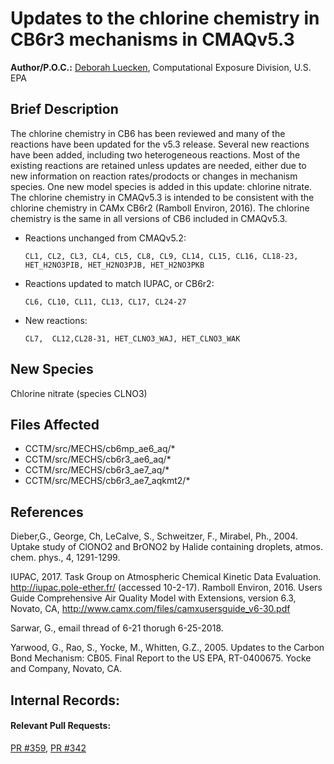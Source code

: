 # Updates to the chlorine chemistry in CB6r3 mechanisms in CMAQv5.3

**Author/P.O.C.:** [Deborah Luecken](mailto:luecken.deborah@epa.gov), Computational Exposure Division, U.S. EPA

## Brief Description

The chlorine chemistry in CB6 has been reviewed and many of the reactions have been updated for the v5.3 release. Several new reactions have been added, including two heterogeneous reactions. Most of the existing reactions are retained unless updates are needed, either due to new information on reaction rates/prodocts or changes in mechanism species.  One new model species is added in this update: chlorine nitrate.  The chlorine chemistry in CMAQv5.3 is intended to be consistent with the chlorine chemistry in CAMx CB6r2 (Ramboll Environ, 2016).  The chlorine chemistry is the same in all versions of CB6 included in CMAQv5.3.

* Reactions unchanged from CMAQv5.2:

      CL1, CL2, CL3, CL4, CL5, CL8, CL9, CL14, CL15, CL16, CL18-23, HET_H2NO3PIB, HET_H2NO3PJB, HET_H2NO3PKB 

* Reactions updated to match IUPAC, or CB6r2:

      CL6, CL10, CL11, CL13, CL17, CL24-27

* New reactions:

      CL7,  CL12,CL28-31, HET_CLNO3_WAJ, HET_CLNO3_WAK 
 

## New Species
Chlorine nitrate (species CLNO3)

## Files Affected
* CCTM/src/MECHS/cb6mp_ae6_aq/*
* CCTM/src/MECHS/cb6r3_ae6_aq/*
* CCTM/src/MECHS/cb6r3_ae7_aq/*
* CCTM/src/MECHS/cb6r3_ae7_aqkmt2/*

## References
Dieber,G., George, Ch, LeCalve, S., Schweitzer, F., Mirabel, Ph., 2004.  Uptake study of ClONO2 and BrONO2 by Halide containing droplets, atmos. chem. phys., 4, 1291-1299. 

IUPAC, 2017. Task Group on Atmospheric Chemical Kinetic Data Evaluation.  http://iupac.pole-ether.fr/ (accessed 10-2-17).
Ramboll Environ, 2016.  Users Guide Comprehensive Air Quality Model with Extensions, version 6.3, Novato, CA, http://www.camx.com/files/camxusersguide_v6-30.pdf

Sarwar, G., email thread of 6-21 thorugh 6-25-2018.  

Yarwood, G., Rao, S., Yocke, M., Whitten, G.Z., 2005. Updates to the Carbon Bond Mechanism: CB05.  Final Report to the US EPA, RT-0400675. Yocke and Company, Novato, CA.

## Internal Records:
#### Relevant Pull Requests:
[PR #359](https://github.com/USEPA/CMAQ_Dev/pull/359), [PR #342](https://github.com/USEPA/CMAQ_Dev/pull/342)


